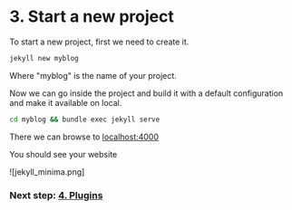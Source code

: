 # 3. Start a new project
To start a new project, first we need to create it.
```bash
jekyll new myblog
```
Where "myblog" is the name of your project.

Now we can go inside the project and build it with a default configuration and make it available on local.
```bash
cd myblog && bundle exec jekyll serve
```
There we can browse to  [localhost:4000](http://localhost:4000)

You should see your website

![jekyll_minima.png]

### Next step: [4. Plugins](4_plugins.md)